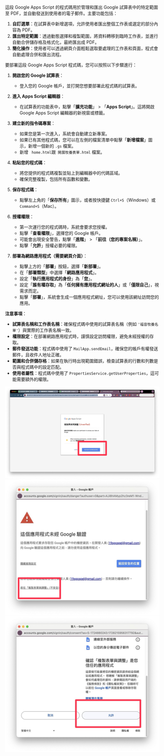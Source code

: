 這段 Google Apps Script 的程式碼用於管理和匯出 Google 試算表中的特定範圍至 PDF，並自動發送到使用者的電子郵件。主要功能包括：
1. **自訂選單**：在試算表中新增選項，允許使用者匯出整個工作表或選定的部分內容為 PDF。
2. **匯出特定範圍**：透過動態選擇和複製範圍，將資料轉移到臨時工作表，並進行自動合併儲存格及格式化，最終匯出成 PDF。
3. **簡化操作**：使用者可以透過網頁介面輕鬆選取要處理的工作表和頁面，程式會自動處理合併和匯出流程。

要部署這段 Google Apps Script 程式碼，您可以按照以下步驟進行：

1. **開啟您的 Google 試算表**：
   - 登入您的 Google 帳戶，並打開您想要部署此程式碼的試算表。

2. **進入 Apps Script 編輯器**：
   - 在試算表的功能表中，點擊「**擴充功能**」 > 「**Apps Script**」。這將開啟 Google Apps Script 編輯器的新視窗或標籤。

3. **建立新的指令碼專案**：
   - 如果您是第一次進入，系統會自動建立新專案。
   - 如果已有其他程式碼，您可以在左側的檔案清單中點擊「**新增檔案**」圖示，新增一個新的 `.gs` 檔案。
   - 新增 ` home.html`跟` 開展牧養表單.html` 檔案。

4. **粘貼您的程式碼**：
   - 將您提供的程式碼複製並貼上到編輯器中的代碼區域。
   - 確保完整複製，包括所有函數和變數。

5. **保存程式碼**：
   - 點擊左上角的「**保存所有**」圖示，或者按快捷鍵 `Ctrl+S`（Windows）或 `Command+S`（Mac）。

6. **授權權限**：
   - 第一次運行您的程式碼時，系統會要求您授權。
   - 點擊「**查看權限**」，選擇您的 Google 帳戶。
   - 可能會出現安全警告，點擊「**進階**」 > 「**前往（您的專案名稱）**」。
   - 點擊「**允許**」授權必要的權限。

7. **部署為網路應用程式（需要網頁介面）**：
   - 點擊上方的「**部署**」按鈕，選擇「**新部署**」。
   - 在「**部署類型**」中選擇「**網路應用程式**」。
   - 設定「**執行應用程式的身份**」為「**您**」。
   - 設定「**誰有權存取**」為「**任何擁有應用程式網址的人**」或「**僅限自己**」，視需求而定。
   - 點擊「**部署**」，系統會生成一個應用程式網址，您可以使用該網址訪問您的應用。

**注意事項**：

- **試算表名稱和工作表名稱**：確保程式碼中使用的試算表名稱（例如 `'福音牧養名單'`）與實際的工作表名稱一致。
- **權限設定**：在部署網路應用程式時，謹慎設定訪問權限，避免未經授權的存取。
- **郵件發送功能**：程式碼中使用了 `MailApp.sendEmail`，確保您的帳戶有權發送郵件，且收件人地址正確。
- **範圍和合併儲存格**：如果在執行時出現範圍錯誤，檢查試算表的行數和列數是否與程式碼中的設定匹配。
- **使用者屬性**：程式碼中使用了 `PropertiesService.getUserProperties`，這可能需要額外的權限。

![image](https://github.com/Dong-Han-wu/training-center/blob/main/%E9%96%8B%E5%B1%95%E5%8F%8A%E7%89%A7%E9%A4%8A%E8%A1%A8%E5%96%AE%E7%B6%B2%E9%A0%81%E5%88%97%E5%8D%B0/S__19709976.jpg)
![image](https://github.com/Dong-Han-wu/training-center/blob/main/%E9%96%8B%E5%B1%95%E5%8F%8A%E7%89%A7%E9%A4%8A%E8%A1%A8%E5%96%AE%E7%B6%B2%E9%A0%81%E5%88%97%E5%8D%B0/S__19709977.jpg)
![image](https://github.com/Dong-Han-wu/training-center/blob/main/%E9%96%8B%E5%B1%95%E5%8F%8A%E7%89%A7%E9%A4%8A%E8%A1%A8%E5%96%AE%E7%B6%B2%E9%A0%81%E5%88%97%E5%8D%B0/S__19709978.jpg)
